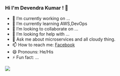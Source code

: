 ### Hi I'm Devendra Kumar ! 👋

<!--
**devendra-kmr/devendra-kmr** is a ✨ _special_ ✨ repository because its `README.md` (this file) appears on your GitHub profile.

Here are some ideas to get you started:
-->

- 🔭 I’m currently working on ...
- 🌱 I’m currently learning AWS,DevOps
- 👯 I’m looking to collaborate on ...
- 🤔 I’m looking for help with ...
- 💬 Ask me about microservices and all cloudy thing.
- 📫 How to reach me: [Facebook](https://www.facebook.com/JavaPioneer)
- 😄 Pronouns: He/His
- ⚡ Fun fact: ...


<img src="https://github-readme-stats.vercel.app/api?username=devendra-kmr&&show_icons=true"/>
